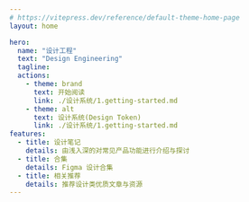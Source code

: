 ```yaml
---
# https://vitepress.dev/reference/default-theme-home-page
layout: home

hero:
  name: "设计工程"
  text: "Design Engineering"
  tagline: 
  actions:
    - theme: brand
      text: 开始阅读
      link: ./设计系统/1.getting-started.md
    - theme: alt
      text: 设计系统(Design Token)
      link: ./设计系统/1.getting-started.md
features:
  - title: 设计笔记
    details: 由浅入深的对常见产品功能进行介绍与探讨
  - title: 合集
    details: Figma 设计合集
  - title: 相关推荐
    details: 推荐设计类优质文章与资源
---
```

